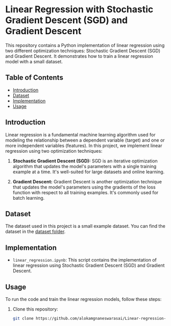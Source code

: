 # Linear Regression with Stochastic Gradient Descent (SGD) and Gradient Descent

This repository contains a Python implementation of linear regression using two different optimization techniques: Stochastic Gradient Descent (SGD) and Gradient Descent. It demonstrates how to train a linear regression model with a small dataset.

## Table of Contents

- [Introduction](#introduction)
- [Dataset](#dataset)
- [Implementation](#implementation)
- [Usage](#usage)


## Introduction

Linear regression is a fundamental machine learning algorithm used for modeling the relationship between a dependent variable (target) and one or more independent variables (features). In this project, we implement linear regression using two optimization techniques:

1. **Stochastic Gradient Descent (SGD):** SGD is an iterative optimization algorithm that updates the model's parameters with a single training example at a time. It's well-suited for large datasets and online learning.

2. **Gradient Descent:** Gradient Descent is another optimization technique that updates the model's parameters using the gradients of the loss function with respect to all training examples. It's commonly used for batch learning.

## Dataset

The dataset used in this project is a small example dataset. You can find the dataset in the [dataset folder](./data.csv).

## Implementation

- `linear_regression.ipynb`: This script contains the implementation of linear regression using Stochastic Gradient Descent (SGD) and Gradient Descent.

## Usage

To run the code and train the linear regression models, follow these steps:

1. Clone this repository:

   ```bash
   git clone https://github.com/alokamgnaneswarasai/Linear-regression-using-gradient-descent
  
